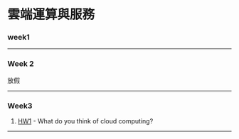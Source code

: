 # 雲端運算與服務

### week1

---


### Week 2
放假

---

### Week3
1. [HW1](https://github.com/peilichang/FinTech/blob/master/HW1/cloudComputing.md)  - What do you think of cloud computing?

--- 
